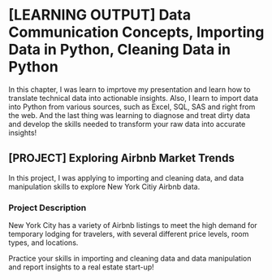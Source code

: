# [LEARNING OUTPUT] Data Communication Concepts, Importing Data in Python, Cleaning Data in Python
In this chapter, I was learn to imprtove my presentation and learn how to translate technical data into actionable insights. Also, I learn to import data into Python from various sources, such as Excel, SQL, SAS and right from the web. And the last thing was learning to diagnose and treat dirty data and develop the skills needed to transform your raw data into accurate insights!

## [PROJECT] Exploring Airbnb Market Trends
In this project, I was applying to importing and cleaning data, and data manipulation skills to explore New York Citiy Airbnb data.

### Project Description

New York City has a variety of Airbnb listings to meet the high demand for temporary lodging for travelers, with several different price levels, room types, and locations.

Practice your skills in importing and cleaning data and data manipulation and report insights to a real estate start-up!